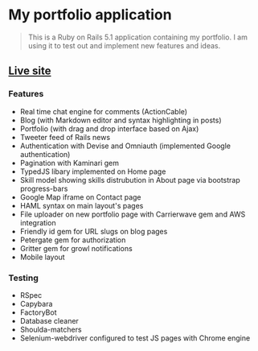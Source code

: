# My portfolio application

> This is a Ruby on Rails 5.1 application containing my portfolio. I am using it to test out and implement new features and ideas.  

## [Live site](https://kk-portfolio.herokuapp.com/)

### Features

- Real time chat engine for comments (ActionCable)
- Blog (with Markdown editor and syntax highlighting in posts)
- Portfolio (with drag and drop interface based on Ajax)
- Tweeter feed of Rails news
- Authentication with Devise and Omniauth (implemented Google authentication)
- Pagination with Kaminari gem
- TypedJS libary implemented on Home page
- Skill model showing skills distrubution in About page via bootstrap progress-bars
- Google Map iframe on Contact page
- HAML syntax on main layout's pages
- File uploader on new portfolio page with Carrierwave gem and AWS integration
- Friendly id gem for URL slugs on blog pages
- Petergate gem for authorization
- Gritter gem for growl notifications
- Mobile layout

### Testing

- RSpec
- Capybara
- FactoryBot
- Database cleaner
- Shoulda-matchers
- Selenium-webdriver configured to test JS pages with Chrome engine
